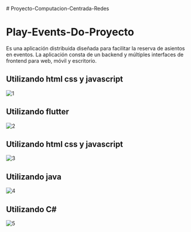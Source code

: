 
﻿# Proyecto-Computacion-Centrada-Redes
# Play-Events-Do-Proyecto
Es una aplicación distribuida diseñada para facilitar la reserva de asientos en eventos. La aplicación consta de un backend y múltiples interfaces de frontend para web, móvil y escritorio.
## Utilizando html css y javascript
![1](https://github.com/pablouix/Play-Events-Do-Proyecto/assets/97201832/1ace25d1-ce49-4948-98ef-bc6999612401)
## Utilizando flutter
![2](https://github.com/pablouix/Play-Events-Do-Proyecto/assets/97201832/7df443f5-d660-472f-9673-464372d11fb9)
## Utilizando html css y javascript
![3](https://github.com/pablouix/Play-Events-Do-Proyecto/assets/97201832/d1bc809e-eaef-47c8-a10a-4f05c8e3d956)
## Utilizando java
![4](https://github.com/pablouix/Play-Events-Do-Proyecto/assets/97201832/e6347491-94be-41d9-b1e1-33221add3188)
## Utilizando C#
![5](https://github.com/pablouix/Play-Events-Do-Proyecto/assets/97201832/d7b4d047-1169-4d01-ac87-d3356f25f3d8)


